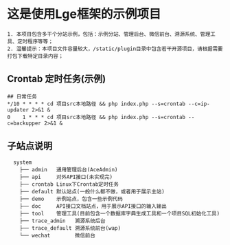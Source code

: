# 这是使用Lge框架的示例项目
    1. 本项目包含多干个分站示例，包括：示例分站、管理后台、微信前台、溯源系统、管理工具、定时程序等等；
    2. 温馨提示：本项目文件容量较大，/static/plugin目录中包含若干开源项目，请根据需要打包下载特定目录内容；

## Crontab 定时任务(示例)
    ## 日常任务
    */10 * * * * cd 项目src本地路径 && php index.php --s=crontab --c=ip-updater 2>&1 &
    0    1 * * * cd 项目src本地路径 && php index.php --s=crontab --c=backupper 2>&1 &


## 子站点说明
      system
        ├── admin   通用管理后台(AceAdmin)
        ├── api     对外API接口(未实现完)
        ├── crontab Linux下Crontab定时任务
        ├── default 默认站点(一般什么都不做，或者用于展示主站)
        ├── demo    示例站点，包含一些示例代码
        ├── doc     API接口文档站点，用于展示API接口的输入输出
        ├── tool    管理工具(目前包含一个数据库字典生成工具和一个项目SQL初始化工具)
        ├── trace_admin   溯源系统后台
        ├── trace_default 溯源系统前台(wap)
        └── wechat        微信前台
